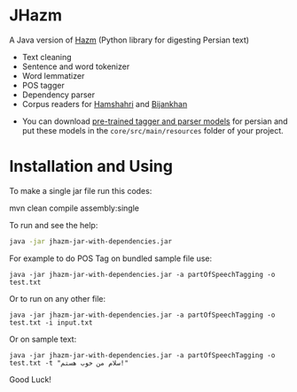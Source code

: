 JHazm
=====

A Java version of [Hazm](https://github.com/sobhe/hazm) (Python library for digesting Persian text)

+ Text cleaning
+ Sentence and word tokenizer
+ Word lemmatizer
+ POS tagger
+ Dependency parser
+ Corpus readers for [Hamshahri](http://ece.ut.ac.ir/dbrg/hamshahri/) and [Bijankhan](http://ece.ut.ac.ir/dbrg/bijankhan/)

* You can download [pre-trained tagger and parser models](http://dl.dropboxusercontent.com/u/90405495/resources.zip) for persian and put these models in the `core/src/main/resources` folder of your project.

# Installation and Using

To make a single jar file run this codes:

mvn clean compile assembly:single

To run and see the help:
```bash
java -jar jhazm-jar-with-dependencies.jar
```

For example to do POS Tag on bundled sample file use:
```
java -jar jhazm-jar-with-dependencies.jar -a partOfSpeechTagging -o test.txt
```

Or to run on any other file:
```
java -jar jhazm-jar-with-dependencies.jar -a partOfSpeechTagging -o test.txt -i input.txt
```

Or on sample text:
```
java -jar jhazm-jar-with-dependencies.jar -a partOfSpeechTagging -o test.txt -t "سلام من خوب هستم!"
```
Good Luck!
